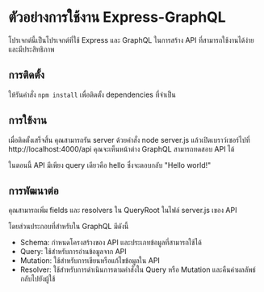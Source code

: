 # ตัวอย่างการใช้งาน Express-GraphQL
โปรเจกต์นี้เป็นโปรเจกต์ที่ใช้ Express และ GraphQL ในการสร้าง API ที่สามารถใช้งานได้ง่ายและมีประสิทธิภาพ

## การติดตั้ง

ให้รันคำสั่ง `npm install` เพื่อติดตั้ง dependencies ที่จำเป็น

## การใช้งาน

เมื่อติดตั้งเสร็จสิ้น คุณสามารถรัน server ด้วยคำสั่ง node server.js แล้วเปิดเบราว์เซอร์ไปที่ http://localhost:4000/api คุณจะเห็นหน้าต่าง GraphQL สามารถทดสอบ API ได้

ในตอนนี้ API มีเพียง query เดียวคือ hello ซึ่งจะตอบกลับ "Hello world!"

## การพัฒนาต่อ
คุณสามารถเพิ่ม fields และ resolvers ใน QueryRoot ในไฟล์ server.js เของ API 

โดยส่วนประกอบที่สำหรับใน GraphQL มีดังนี้
- Schema: กำหนดโครงสร้างของ API และประเภทข้อมูลที่สามารถใช้ได้
- Query: ใช้สำหรับการอ่านข้อมูลจาก API
- Mutation: ใช้สำหรับการเขียนหรือแก้ไขข้อมูลใน API
- Resolver: ใช้สำหรับการดำเนินการตามคำสั่งใน Query หรือ Mutation และคืนค่าผลลัพธ์กลับไปยังผู้ใช้

